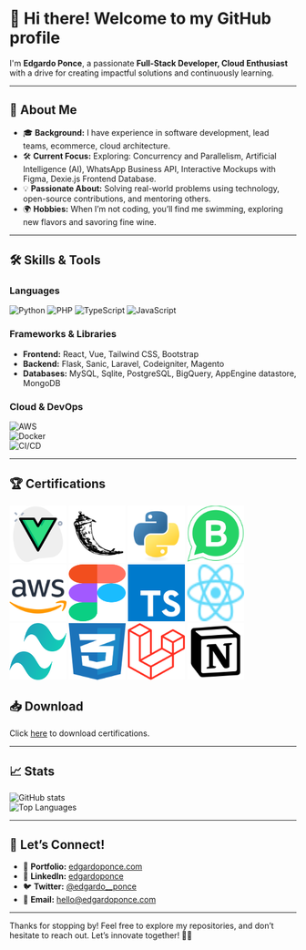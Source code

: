 # 👋 Hi there! Welcome to my GitHub profile  

I'm **Edgardo Ponce**, a passionate **Full-Stack Developer, Cloud Enthusiast** with a drive for creating impactful solutions and continuously learning.  

---

## 🌟 About Me  

- 🎓 **Background:** I have experience in software development, lead teams, ecommerce, cloud architecture.  
- 🛠️ **Current Focus:** Exploring: Concurrency and Parallelism, Artificial Intelligence (AI), WhatsApp Business API, Interactive Mockups with Figma, Dexie.js Frontend Database.  
- 💡 **Passionate About:** Solving real-world problems using technology, open-source contributions, and mentoring others.  
- 🌍 **Hobbies:** When I’m not coding, you’ll find me swimming, exploring new flavors and savoring fine wine.  

---

## 🛠️ Skills & Tools  

### Languages  
![Python](https://img.shields.io/badge/-Python-3776AB?logo=python&logoColor=white&style=flat)
![PHP](https://img.shields.io/badge/-PHP-3776AB?logo=php&logoColor=black&style=flat)
![TypeScript](https://img.shields.io/badge/-typescript-3776AB?logo=TypeScript&logoColor=white&style=flat)
![JavaScript](https://img.shields.io/badge/-JavaScript-F7DF1E?logo=javascript&logoColor=black&style=flat) 

### Frameworks & Libraries  
- **Frontend:** React, Vue, Tailwind CSS, Bootstrap
- **Backend:** Flask, Sanic, Laravel, Codeigniter, Magento  
- **Databases:** MySQL, Sqlite, PostgreSQL, BigQuery, AppEngine datastore, MongoDB

### Cloud & DevOps  
![AWS](https://img.shields.io/badge/-AWS-232F3E?logo=amazonaws&logoColor=white&style=flat)  
![Docker](https://img.shields.io/badge/-Docker-2496ED?logo=docker&logoColor=white&style=flat)  
![CI/CD](https://img.shields.io/badge/-CI%2FCD-007ACC?style=flat)  

---

## 🏆 Certifications
<p align="left">
<img src="docs/vue_1.svg" alt="Vue" width="100" height="100">
<img src="docs/flask.svg" alt="Python Icon" width="100" height="100">
<img src="docs/python.svg" alt="Python Icon" width="100" height="100">
<img src="docs/whatsapp-business-bg.svg" alt="Whatsapp Icon" width="100" height="100">
<img src="docs/aws.svg" alt="AWS Icon" width="100" height="100">
<img src="docs/figma-icon.svg" alt="AWS Icon" width="100" height="100">
<img src="docs/typescript.svg" alt="Typescript Icon" width="100" height="100">
<img src="docs/react-icon.svg" alt="React Icon" width="100" height="100">
<img src="docs/tailwindcss.svg" alt="Tailwind Icon" width="100" height="100">
<img src="docs/css-3.svg" alt="Css Icon" width="100" height="100">
<img src="docs/laravel.svg" alt="Laravel Icon" width="100" height="100">
<img src="docs/notion.svg" alt="Notion Icon" width="100" height="100">
</p>

## 📥 Download

Click [here](https://edgardoponce.com/en/education) to download certifications.

---

## 📈 Stats  

![GitHub stats](https://github-readme-stats.vercel.app/api?username=guduchango&show_icons=true&theme=radical)  
![Top Languages](https://github-readme-stats.vercel.app/api/top-langs/?username=guduchango&layout=compact&theme=radical)  

---

## 🤝 Let’s Connect!  

- 💼 **Portfolio:** [edgardoponce.com](https://edgardoponce.com/)  
- 💬 **LinkedIn:** [edgardoponce](https://www.linkedin.com/in/edgardo-dami%C3%A1n-ponce-p%C3%A1ez-b9069470/)  
- 🐦 **Twitter:** [@edgardo__ponce](https://x.com/edgardo__ponce)  
- 📧 **Email:** [hello@edgardoponce.com](mailto:hello@edgardoponce.com)  

---

Thanks for stopping by! Feel free to explore my repositories, and don’t hesitate to reach out. Let’s innovate together! 🌟✨
